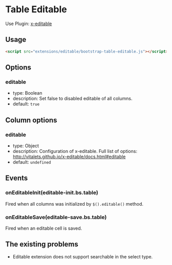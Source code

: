 # Table Editable

Use Plugin: [x-editable](https://github.com/vitalets/x-editable)

## Usage

```html
<script src="extensions/editable/bootstrap-table-editable.js"></script>
```

## Options

### editable

- type: Boolean
- description: Set false to disabled editable of all columns.
- default: `true`

## Column options

### editable

- type: Object
- description: Configuration of x-editable. Full list of options: http://vitalets.github.io/x-editable/docs.html#editable
- default: `undefined`

## Events

### onEditableInit(editable-init.bs.table)

Fired when all columns was initialized by `$().editable()` method.

### onEditableSave(editable-save.bs.table)

Fired when an editable cell is saved.

## The existing problems

- Editable extension does not support searchable in the select type.
